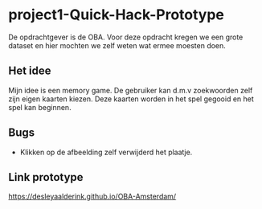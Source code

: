 # project1-Quick-Hack-Prototype

De opdrachtgever is de OBA. Voor deze opdracht kregen we een grote dataset en hier mochten we zelf weten wat ermee moesten doen.

## Het idee
Mijn idee is een memory game. De gebruiker kan d.m.v zoekwoorden zelf zijn eigen kaarten kiezen. 
Deze kaarten worden in het spel gegooid en het spel kan beginnen.

## Bugs 
* Klikken op de afbeelding zelf verwijderd het plaatje.

## Link prototype
https://desleyaalderink.github.io/OBA-Amsterdam/
